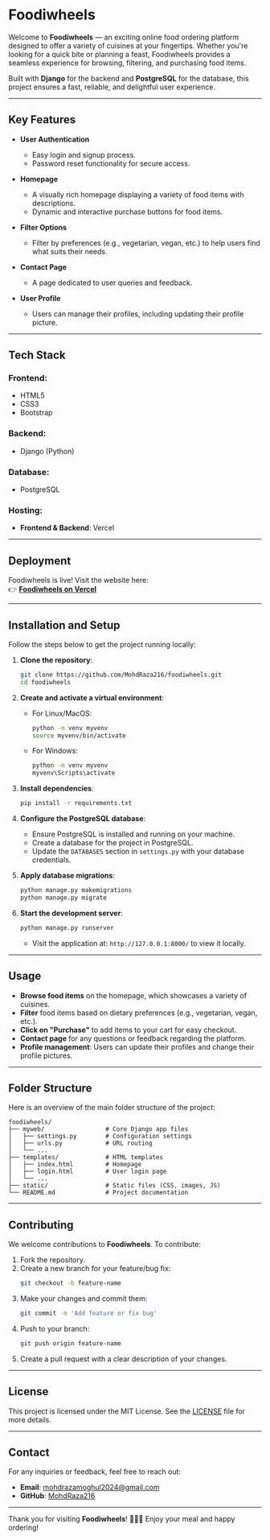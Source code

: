 # **Foodiwheels**

Welcome to **Foodiwheels** — an exciting online food ordering platform designed to offer a variety of cuisines at your fingertips. Whether you're looking for a quick bite or planning a feast, Foodiwheels provides a seamless experience for browsing, filtering, and purchasing food items. 

Built with **Django** for the backend and **PostgreSQL** for the database, this project ensures a fast, reliable, and delightful user experience. 

---

## **Key Features**

- **User Authentication**
  - Easy login and signup process.
  - Password reset functionality for secure access.
  
- **Homepage**
  - A visually rich homepage displaying a variety of food items with descriptions.
  - Dynamic and interactive purchase buttons for food items.

- **Filter Options**
  - Filter by preferences (e.g., vegetarian, vegan, etc.) to help users find what suits their needs.

- **Contact Page**
  - A page dedicated to user queries and feedback.

- **User Profile**
  - Users can manage their profiles, including updating their profile picture.

---

## **Tech Stack**

### **Frontend:**
- HTML5
- CSS3
- Bootstrap

### **Backend:**
- Django (Python)

### **Database:**
- PostgreSQL

### **Hosting:**
- **Frontend & Backend**: Vercel

---

## **Deployment**

Foodiwheels is live! Visit the website here:  
👉 **[Foodiwheels on Vercel](https://foodiwheels.vercel.app/)**

---

## **Installation and Setup**

Follow the steps below to get the project running locally:

1. **Clone the repository**:
   ```bash
   git clone https://github.com/MohdRaza216/foodiwheels.git
   cd foodiwheels
   ```

2. **Create and activate a virtual environment**:
   - For Linux/MacOS:
     ```bash
     python -m venv myvenv
     source myvenv/bin/activate
     ```
   - For Windows:
     ```bash
     python -m venv myvenv
     myvenv\Scripts\activate
     ```

3. **Install dependencies**:
   ```bash
   pip install -r requirements.txt
   ```

4. **Configure the PostgreSQL database**:
   - Ensure PostgreSQL is installed and running on your machine.
   - Create a database for the project in PostgreSQL.
   - Update the `DATABASES` section in `settings.py` with your database credentials.

5. **Apply database migrations**:
   ```bash
   python manage.py makemigrations
   python manage.py migrate
   ```

6. **Start the development server**:
   ```bash
   python manage.py runserver
   ```
   - Visit the application at: `http://127.0.0.1:8000/` to view it locally.

---

## **Usage**

- **Browse food items** on the homepage, which showcases a variety of cuisines.
- **Filter** food items based on dietary preferences (e.g., vegetarian, vegan, etc.).
- **Click on "Purchase"** to add items to your cart for easy checkout.
- **Contact page** for any questions or feedback regarding the platform.
- **Profile management**: Users can update their profiles and change their profile pictures.

---

## **Folder Structure**

Here is an overview of the main folder structure of the project:

```
foodiwheels/
├── myweb/                 # Core Django app files
│   ├── settings.py        # Configuration settings
│   ├── urls.py            # URL routing
│   └── ...
├── templates/             # HTML templates
│   ├── index.html         # Homepage
│   ├── login.html         # User login page
│   └── ...
├── static/                # Static files (CSS, images, JS)
└── README.md              # Project documentation
```

---

## **Contributing**

We welcome contributions to **Foodiwheels**. To contribute:

1. Fork the repository.
2. Create a new branch for your feature/bug fix:
   ```bash
   git checkout -b feature-name
   ```
3. Make your changes and commit them:
   ```bash
   git commit -m 'Add feature or fix bug'
   ```
4. Push to your branch:
   ```bash
   git push origin feature-name
   ```
5. Create a pull request with a clear description of your changes.

---

## **License**

This project is licensed under the MIT License. See the [LICENSE](LICENSE) file for more details.

---

## **Contact**

For any inquiries or feedback, feel free to reach out:

- **Email**: [mohdrazamoghul2024@gmail.com](mailto:mohdrazamoghul2024@gmail.com)
- **GitHub**: [MohdRaza216](https://github.com/MohdRaza216)

---

Thank you for visiting **Foodiwheels**! 🍔🍟🍲 Enjoy your meal and happy ordering!
